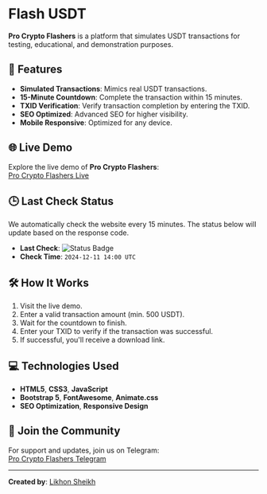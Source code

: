 # Flash USDT

**Pro Crypto Flashers** is a platform that simulates USDT transactions for testing, educational, and demonstration purposes.

## 🚀 Features
- **Simulated Transactions**: Mimics real USDT transactions.
- **15-Minute Countdown**: Complete the transaction within 15 minutes.
- **TXID Verification**: Verify transaction completion by entering the TXID.
- **SEO Optimized**: Advanced SEO for higher visibility.
- **Mobile Responsive**: Optimized for any device.

## 🌐 Live Demo
Explore the live demo of **Pro Crypto Flashers**:  
[Pro Crypto Flashers Live](https://procryptoflashers.vercel.app/)

## 🕒 Last Check Status
We automatically check the website every 15 minutes. The status below will update based on the response code.

- **Last Check**: ![Status Badge](https://img.shields.io/badge/status-200%20OK-green)  
- **Check Time**: `2024-12-11 14:00 UTC`

## 🛠️ How It Works
1. Visit the live demo.
2. Enter a valid transaction amount (min. 500 USDT).
3. Wait for the countdown to finish.
4. Enter your TXID to verify if the transaction was successful.
5. If successful, you'll receive a download link.

## 💻 Technologies Used
- **HTML5**, **CSS3**, **JavaScript**
- **Bootstrap 5**, **FontAwesome**, **Animate.css**
- **SEO Optimization**, **Responsive Design**

## 📱 Join the Community
For support and updates, join us on Telegram:  
[Pro Crypto Flashers Telegram](https://t.me/ProCryptoFlashers)

---

**Created by**: [Likhon Sheikh](https://github.com/ibnamahmudlikhon)
